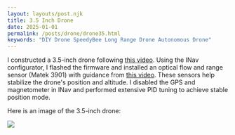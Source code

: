 ```yaml
---
layout: layouts/post.njk
title: 3.5 Inch Drone
date: 2025-01-01
permalink: /posts/drone/drone35.html
keywords: "DIY Drone SpeedyBee Long Range Drone Autonomous Drone"
---
```

I constructed a 3.5-inch drone following [this video](https://youtu.be/aXrrg48auhU?si=Ta766uZoYvSO6QAG). Using the INav configurator, I flashed the firmware and installed an optical flow and range sensor (Matek 3901) with guidance from [this video](https://youtu.be/T1CkdG9gaYk?si=r26BCVvGVcIB0keX). These sensors help stabilize the drone's position and altitude. I disabled the GPS and magnetometer in INav and performed extensive PID tuning to achieve stable position mode.

Here is an image of the 3.5-inch drone:

![](image35inch.png)
